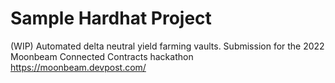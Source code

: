 # Sample Hardhat Project

(WIP) Automated delta neutral yield farming vaults. Submission for the 2022 Moonbeam Connected Contracts hackathon https://moonbeam.devpost.com/
